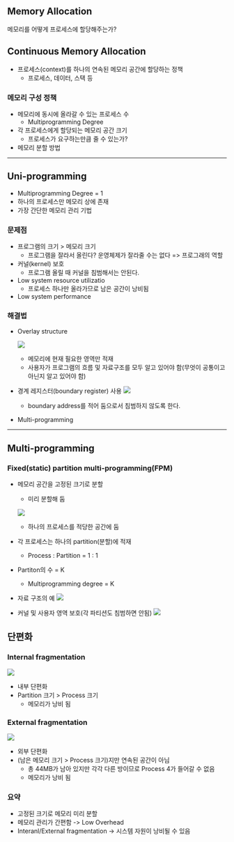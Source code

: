 ## Memory Allocation
메모리를 어떻게 프로세스에 할당해주는가?
## Continuous Memory Allocation
-  프로세스(context)를 하나의 연속된 메모리 공간에 할당하는 정책
   - 프로세스, 데이터, 스택 등
### 메모리 구성 정책
- 메모리에 동시에 올라갈 수 있는 프로세스 수
  - Multiprogramming Degree
- 각 프로세스에게 할당되는 메모리 공간 크기
  - 프로세스가 요구하는만큼 줄 수 있는가?
- 메모리 분할 방법
---
## Uni-programming
- Multiprogramming Degree = 1
- 하나의 프로세스만 메모리 상에 존재
- 가장 간단한 메모리 관리 기법
### 문제점
- 프로그램의 크기 > 메모리 크기
  - 프로그램을 잘라서 올린다? 운영체제가 잘라줄 수는 없다 => 프로그래의 역할
- 커널(kernel) 보호
  - 프로그램 올릴 때 커널을 침범해서는 안된다.
- Low system resource utilizatio
  - 프로세스 하나만 올라가므로 남은 공간이 낭비됨
- Low system performance
### 해결법
- Overlay structure

    ![](https://images.velog.io/images/langssi/post/e8a657d6-9482-4a9a-bcdf-eeee981d3fb8/image.png)
  - 메모리에 현재 필요한 영역만 적재
  - 사용자가 프로그램의 흐름 및 자료구조를 모두 알고 있어야 함(무엇이 공통이고 아닌지 알고 있어야 함)
- 경계 레지스터(boundary register) 사용
![](https://images.velog.io/images/langssi/post/0a35ab9b-4170-41fd-a58c-b1f3944a2689/image.png)
  - boundary address를 적어 둠으로서 침범하지 않도록 한다.
- Multi-programming
---
## Multi-programming
### Fixed(static) partition multi-programming(FPM)
- 메모리 공간을 고정된 크기로 분할
  - 미리 분할해 둠


  ![](https://images.velog.io/images/langssi/post/81c3b881-8abc-417b-b1c9-a18f7105c4cf/image.png)
  - 하나의 프로세스를 적당한 공간에 둠
- 각 프로세스는 하나의 partition(분할)에 적재
  - Process : Partition = 1 : 1
- Partiton의 수 = K
  - Multiprogramming degree = K
- 자료 구조의 예
  ![](https://images.velog.io/images/langssi/post/b628814b-7e39-4c1f-8816-8267d1c7d85e/image.png)
- 커널 및 사용자 영역 보호(각 파티션도 침범하면 안됨)
  ![](https://images.velog.io/images/langssi/post/b1c4a4bb-3412-455f-9189-bd19b73d5378/image.png)
## 단편화
### Internal fragmentation
![](https://images.velog.io/images/langssi/post/751ea117-779f-4665-968f-a094fd7fdf39/image.png)
- 내부 단편화
- Partition 크기 > Process 크기
  - 메모리가 낭비 됨
### External fragmentation
![](https://images.velog.io/images/langssi/post/bd0fe9e3-e180-47ba-b35e-1ad6fd9360ba/image.png)
- 외부 단편화
- (남은 메모리 크기 > Process 크기)지만 연속된 공간이 아님
  - 총 44MB가 남아 있지만 각각 다른 방이므로 Process 4가 들어갈 수 없음
  - 메모리가 낭비 됨
### 요약
- 고정된 크기로 메모리 미리 분할
- 메모리 관리가 간편함 -> Low Overhead
- Interanl/External fragmentation -> 시스템 자원이 낭비될 수 있음
